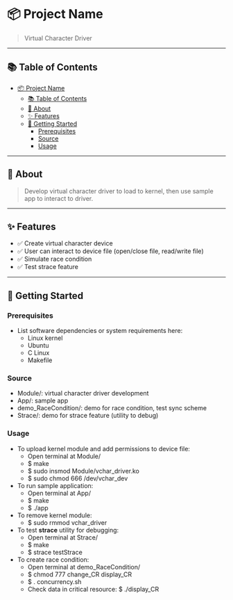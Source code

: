 # 📦 Project Name

> Virtual Character Driver

---

## 📚 Table of Contents

- [📦 Project Name](#-project-name)
  - [📚 Table of Contents](#-table-of-contents)
  - [📝 About](#-about)
  - [✨ Features](#-features)
  - [🚀 Getting Started](#-getting-started)
    - [Prerequisites](#prerequisites)
    - [Source](#source)
    - [Usage](#usage)

---

## 📝 About

> Develop virtual character driver to load to kernel, then use sample app to interact to driver.

---

## ✨ Features

- ✅ Create virtual character device
- ✅ User can interact to device file (open/close file, read/write file)
- ✅ Simulate race condition
- ✅ Test strace feature

---

## 🚀 Getting Started

### Prerequisites

- List software dependencies or system requirements here:
  - Linux kernel
  - Ubuntu
  - C Linux
  - Makefile

### Source

- Module/: virtual character driver development
- App/: sample app
- demo_RaceCondition/: demo for race condition, test sync scheme
- Strace/: demo for strace feature (utility to debug)

### Usage

- To upload kernel module and add permissions to device file: 
  - Open terminal at Module/
  - $ make
  - $ sudo insmod Module/vchar_driver.ko
  - $ sudo chmod 666 /dev/vchar_dev
- To run sample application:
  - Open terminal at App/
  - $ make
  - $ ./app
- To remove kernel module:
  - $ sudo rmmod vchar_driver
- To test **strace** utility for debugging:
  - Open terminal at Strace/
  - $ make
  - $ strace testStrace
- To create race condition:
  - Open terminal at demo_RaceCondition/
  - $ chmod 777 change_CR display_CR
  - $ . concurrency.sh
  - Check data in critical resource: $ ./display_CR

